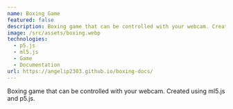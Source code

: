 ```yaml
---
name: Boxing Game
featured: false
description: Boxing game that can be controlled with your webcam. Created using ml5.js and p5.js.
image: /src/assets/boxing.webp
technologies:
  - p5.js
  - ml5.js
  - Game
  - Documentation
url: https://angelip2303.github.io/boxing-docs/
---
```


Boxing game that can be controlled with your webcam. Created using ml5.js and p5.js.
